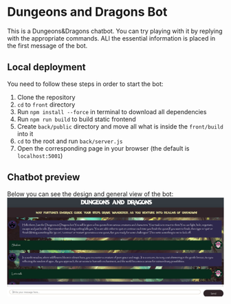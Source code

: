 # Dungeons and Dragons Bot

This is a Dungeons&Dragons chatbot. You can try playing with it by replying with the appropriate commands. ALl the essential information is placed in the first message of the bot.

## Local deployment 
You need to follow these steps in order to start the bot:
1) Clone the repository
2) `cd` to `front` directory
3) Run `npm install --force` in terminal to download all dependencies
4) Run `npm run build` to build static frontend
5) Create `back/public` directory and move all what is inside the `front/build` into it
6) `cd` to the root and run `back/server.js`
7) Open the corresponding page in your browser (the default is `localhost:5001`)

## Chatbot preview
Below you can see the design and general view of the bot:
![Bot preview](/assets/preview1.png)